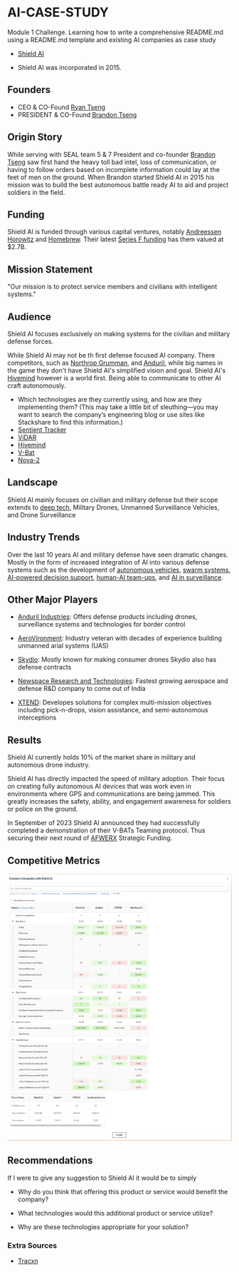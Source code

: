 # AI-CASE-STUDY

Module 1 Challenge. Learning how to write a comprehensive README.md using a README.md template and existing AI companies as case study

- [Shield AI](https://shield.ai/)

- Shield AI was incorporated in 2015.

## Founders

- CEO & CO-Found [Ryan Tseng](https://shield.ai/about-us/company-executives/ryan-tseng/)
- PRESIDENT & CO-Found [Brandon Tseng](https://shield.ai/about-us/company-executives/brandon-tseng/)

## Origin Story

While serving with SEAL team 5 & 7 President and co-founder [Brandon Tseng](https://shield.ai/about-us/company-executives/brandon-tseng/) saw first hand the heavy toll bad intel, loss of communication, or having to follow orders based on incomplete information could lay at the feet of men on the ground. When Brandon started Shield AI in 2015 his mission was to build the best autonomous battle ready AI to aid and project soldiers in the field.

## Funding

Shield AI is funded through various capital ventures, notably [Andreessen Horowitz](https://a16z.com/) and [Homebrew](brew.sh). Their latest [Series F funding](https://markets.businessinsider.com/news/stocks/shield-ai-raises-200m-reaching-2-7b-valuation-1032759153) has them valued at $2.7B.

## Mission Statement

"Our mission is to protect service members and civilians with intelligent systems."

## Audience

Shield AI focuses exclusively on making systems for the civilian and military defense forces.

While Shield AI may not be th first defense focused AI company. There competitors, such as [Northrop Grumman](https://www.northropgrumman.com/what-we-do/artificial-intelligence-and-machine-learning), and [Anduril](https://www.anduril.com/), while big names in the game they don't have Shield AI's simplified vision and goal. Shield AI's [Hivemind](https://shield.ai/hivemind/) however is a world first. Being able to communicate to other AI craft autonomously.

- Which technologies are they currently using, and how are they implementing them? (This may take a little bit of sleuthing&mdash;you may want to search the company’s engineering blog or use sites like Stackshare to find this information.)
- [Sentient Tracker](https://shield.ai/sentient-tracker/)
- [ViDAR](https://shield.ai/vidar/)
- [Hivemind](https://shield.ai/hivemind/)
- [V-Bat](https://shield.ai/v-bat/)
- [Nova-2](https://shield.ai/nova-2/)

## Landscape

Shield AI mainly focuses on civilian and military defense but their scope extends to [deep tech](https://builtin.com/artificial-intelligence/deep-tech), Military Drones, Unmanned Surveillance Vehicles, and Drone Surveillance

## Industry Trends

Over the last 10 years AI and military defense have seen dramatic changes. Mostly in the form of increased integration of AI into various defense systems such as the development of [autonomous vehicles](https://www.tesla.com/), [swarm systems](https://shield.ai/nova-2/), [AI-powered decision support](https://www.palantir.com/), [human-AI team-ups](https://shield.ai/hivemind/), and [AI in surveillance](https://smartsentryai.com/).

## Other Major Players

- [Anduril Industries](https://www.anduril.com/): Offers defense products including drones, surveillance systems and technologies for border control

- [AeroVironment](https://www.avinc.com/): Industry veteran with decades of experience building unmanned arial systems (UAS)

- [Skydio](https://www.skydio.com/): Mostly known for making consumer drones Skydio also has defense contracts

- [Newspace Research and Technologies](https://newspace.co.in/): Fastest growing aerospace and defense R&D company to come out of India

- [XTEND](https://www.xtend.me/): Developes solutions for complex multi-mission objectives including pick-n-drops, vision assistance, and semi-autonomous interceptions

## Results

Shield AI currently holds 10% of the market share in military and autonomous drone industry.

Shield AI has directly impacted the speed of military adoption. Their focus on creating fully autonomous AI devices that was work even in environments where GPS and communications are being jammed. This greatly increases the safety, ability, and engagement awareness for soldiers or police on the ground.

In September of 2023 Shield AI announced they had successfully completed a demonstration of their V-BATs Teaming protocol. Thus securing their next round of [AFWERX](https://afwerx.com/) Strategic Funding.

## Competitive Metrics

![Metric comparing Shield AI to Anduril, Northrop Grumman, and XTEND](./shieldai_competative_metrics.png)

## Recommendations

If I were to give any suggestion to Shield AI it would be to simply

- Why do you think that offering this product or service would benefit the company?

- What technologies would this additional product or service utilize?

- Why are these technologies appropriate for your solution?

### Extra Sources

- [Tracxn](https://tracxn.com/d/companies/shield-ai/__xWAZxcGRQErj0eca7RojeCvAoVKfcEIPX0V-RwwoAJk)
